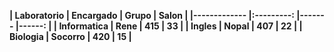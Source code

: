 **| Laboratorio 	| Encargado 	| Grupo 	| Salon 	|
|-------------	|:---------:	|-------	|------:	|
| Informatica 	| Rene 	| 415 	| 33 	|
| Ingles 	| Nopal 	| 407 	| 22 	|
| Biologia 	| Socorro 	| 420 	| 15 	|**
